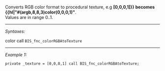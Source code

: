 Converts RGB color format to procedural texture, e.g **[0,0,0,1]}} becomes {{hl|"#(argb,8,8,3)color(0,0,0,1)"**.<br>
Values are in range 0..1.


---
*Syntaxes:*

color call `BIS_fnc_colorRGBAtoTexture`

---
*Example 1:*

```sqf
private _texture = [0,0,0,1] call BIS_fnc_colorRGBAtoTexture;
```